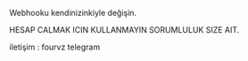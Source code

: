Webhooku kendinizinkiyle değişin.

HESAP CALMAK ICIN KULLANMAYIN SORUMLULUK SIZE AIT.

iletişim : fourvz telegram

